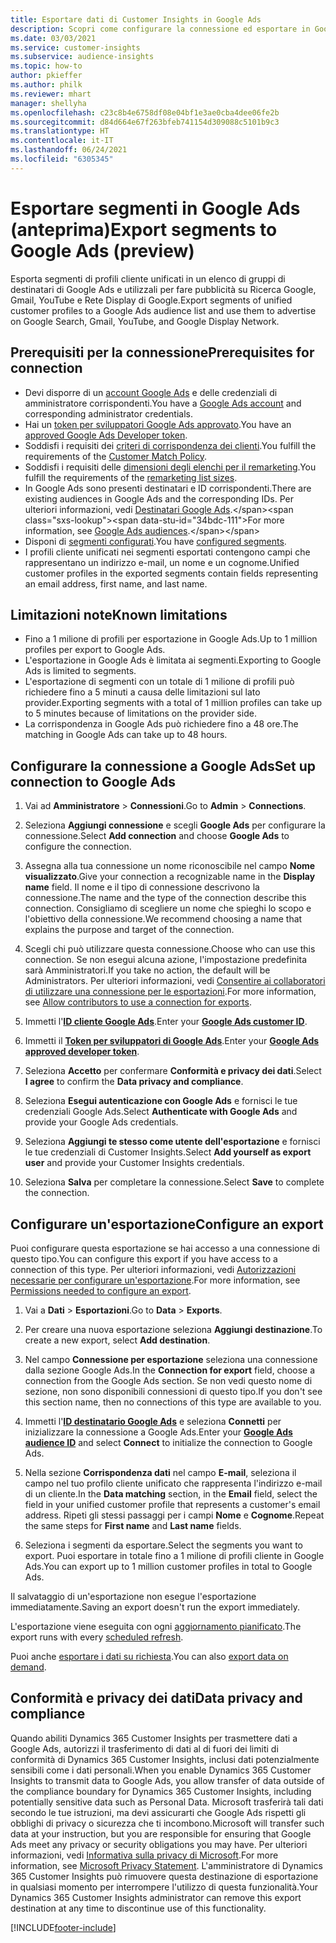 ```yaml
---
title: Esportare dati di Customer Insights in Google Ads
description: Scopri come configurare la connessione ed esportare in Google Ads.
ms.date: 03/03/2021
ms.service: customer-insights
ms.subservice: audience-insights
ms.topic: how-to
author: pkieffer
ms.author: philk
ms.reviewer: mhart
manager: shellyha
ms.openlocfilehash: c23c8b4e6758df08e04bf1e3ae0cba4dee06fe2b
ms.sourcegitcommit: d84d664e67f263bfeb741154d309088c5101b9c3
ms.translationtype: HT
ms.contentlocale: it-IT
ms.lasthandoff: 06/24/2021
ms.locfileid: "6305345"
---
```

# <a name="export-segments-to-google-ads-preview"></a><span data-ttu-id="34bdc-103">Esportare segmenti in Google Ads (anteprima)</span><span class="sxs-lookup"><span data-stu-id="34bdc-103">Export segments to Google Ads (preview)</span></span>

<span data-ttu-id="34bdc-104">Esporta segmenti di profili cliente unificati in un elenco di gruppi di destinatari di Google Ads e utilizzali per fare pubblicità su Ricerca Google, Gmail, YouTube e Rete Display di Google.</span><span class="sxs-lookup"><span data-stu-id="34bdc-104">Export segments of unified customer profiles to a Google Ads audience list and use them to advertise on Google Search, Gmail, YouTube, and Google Display Network.</span></span> 

## <a name="prerequisites-for-connection"></a><span data-ttu-id="34bdc-105">Prerequisiti per la connessione</span><span class="sxs-lookup"><span data-stu-id="34bdc-105">Prerequisites for connection</span></span>

-   <span data-ttu-id="34bdc-106">Devi disporre di un [account Google Ads](https://ads.google.com/) e delle credenziali di amministratore corrispondenti.</span><span class="sxs-lookup"><span data-stu-id="34bdc-106">You have a [Google Ads account](https://ads.google.com/) and corresponding administrator credentials.</span></span>
-   <span data-ttu-id="34bdc-107">Hai un [token per sviluppatori Google Ads approvato](https://developers.google.com/google-ads/api/docs/first-call/dev-token).</span><span class="sxs-lookup"><span data-stu-id="34bdc-107">You have an [approved Google Ads Developer token](https://developers.google.com/google-ads/api/docs/first-call/dev-token).</span></span> 
-   <span data-ttu-id="34bdc-108">Soddisfi i requisiti dei [criteri di corrispondenza dei clienti](https://support.google.com/adspolicy/answer/6299717).</span><span class="sxs-lookup"><span data-stu-id="34bdc-108">You fulfill the requirements of the [Customer Match Policy](https://support.google.com/adspolicy/answer/6299717).</span></span>
-   <span data-ttu-id="34bdc-109">Soddisfi i requisiti delle [dimensioni degli elenchi per il remarketing](https://support.google.com/google-ads/answer/7558048).</span><span class="sxs-lookup"><span data-stu-id="34bdc-109">You fulfill the requirements of the [remarketing list sizes](https://support.google.com/google-ads/answer/7558048).</span></span>
-   <span data-ttu-id="34bdc-110">In Google Ads sono presenti destinatari e ID corrispondenti.</span><span class="sxs-lookup"><span data-stu-id="34bdc-110">There are existing audiences in Google Ads and the corresponding IDs.</span></span> <span data-ttu-id="34bdc-111">Per ulteriori informazioni, vedi [Destinatari Google Ads](https://support.google.com/google-ads/answer/7558048?hl=en#:~:text=Audience%20lists%20is%20a%20section,Display%20Network%20through%20remarketing%20campaigns.).</span><span class="sxs-lookup"><span data-stu-id="34bdc-111">For more information, see [Google Ads audiences](https://support.google.com/google-ads/answer/7558048?hl=en#:~:text=Audience%20lists%20is%20a%20section,Display%20Network%20through%20remarketing%20campaigns.).</span></span>
-   <span data-ttu-id="34bdc-112">Disponi di [segmenti configurati](segments.md).</span><span class="sxs-lookup"><span data-stu-id="34bdc-112">You have [configured segments](segments.md).</span></span>
-   <span data-ttu-id="34bdc-113">I profili cliente unificati nei segmenti esportati contengono campi che rappresentano un indirizzo e-mail, un nome e un cognome.</span><span class="sxs-lookup"><span data-stu-id="34bdc-113">Unified customer profiles in the exported segments contain fields representing an email address, first name, and last name.</span></span>

## <a name="known-limitations"></a><span data-ttu-id="34bdc-114">Limitazioni note</span><span class="sxs-lookup"><span data-stu-id="34bdc-114">Known limitations</span></span>

- <span data-ttu-id="34bdc-115">Fino a 1 milione di profili per esportazione in Google Ads.</span><span class="sxs-lookup"><span data-stu-id="34bdc-115">Up to 1 million profiles per export to Google Ads.</span></span>
- <span data-ttu-id="34bdc-116">L'esportazione in Google Ads è limitata ai segmenti.</span><span class="sxs-lookup"><span data-stu-id="34bdc-116">Exporting to Google Ads is limited to segments.</span></span>
- <span data-ttu-id="34bdc-117">L'esportazione di segmenti con un totale di 1 milione di profili può richiedere fino a 5 minuti a causa delle limitazioni sul lato provider.</span><span class="sxs-lookup"><span data-stu-id="34bdc-117">Exporting segments with a total of 1 million profiles can take up to 5 minutes because of limitations on the provider side.</span></span> 
- <span data-ttu-id="34bdc-118">La corrispondenza in Google Ads può richiedere fino a 48 ore.</span><span class="sxs-lookup"><span data-stu-id="34bdc-118">The matching in Google Ads can take up to 48 hours.</span></span>

## <a name="set-up-connection-to-google-ads"></a><span data-ttu-id="34bdc-119">Configurare la connessione a Google Ads</span><span class="sxs-lookup"><span data-stu-id="34bdc-119">Set up connection to Google Ads</span></span>

1. <span data-ttu-id="34bdc-120">Vai ad **Amministratore** > **Connessioni**.</span><span class="sxs-lookup"><span data-stu-id="34bdc-120">Go to **Admin** > **Connections**.</span></span>

1. <span data-ttu-id="34bdc-121">Seleziona **Aggiungi connessione** e scegli **Google Ads** per configurare la connessione.</span><span class="sxs-lookup"><span data-stu-id="34bdc-121">Select **Add connection** and choose **Google Ads** to configure the connection.</span></span>

1. <span data-ttu-id="34bdc-122">Assegna alla tua connessione un nome riconoscibile nel campo **Nome visualizzato**.</span><span class="sxs-lookup"><span data-stu-id="34bdc-122">Give your connection a recognizable name in the **Display name** field.</span></span> <span data-ttu-id="34bdc-123">Il nome e il tipo di connessione descrivono la connessione.</span><span class="sxs-lookup"><span data-stu-id="34bdc-123">The name and the type of the connection describe this connection.</span></span> <span data-ttu-id="34bdc-124">Consigliamo di scegliere un nome che spieghi lo scopo e l'obiettivo della connessione.</span><span class="sxs-lookup"><span data-stu-id="34bdc-124">We recommend choosing a name that explains the purpose and target of the connection.</span></span>

1. <span data-ttu-id="34bdc-125">Scegli chi può utilizzare questa connessione.</span><span class="sxs-lookup"><span data-stu-id="34bdc-125">Choose who can use this connection.</span></span> <span data-ttu-id="34bdc-126">Se non esegui alcuna azione, l'impostazione predefinita sarà Amministratori.</span><span class="sxs-lookup"><span data-stu-id="34bdc-126">If you take no action, the default will be Administrators.</span></span> <span data-ttu-id="34bdc-127">Per ulteriori informazioni, vedi [Consentire ai collaboratori di utilizzare una connessione per le esportazioni](connections.md#allow-contributors-to-use-a-connection-for-exports).</span><span class="sxs-lookup"><span data-stu-id="34bdc-127">For more information, see [Allow contributors to use a connection for exports](connections.md#allow-contributors-to-use-a-connection-for-exports).</span></span>

1. <span data-ttu-id="34bdc-128">Immetti l'**[ID cliente Google Ads](https://support.google.com/google-ads/answer/1704344)**.</span><span class="sxs-lookup"><span data-stu-id="34bdc-128">Enter your **[Google Ads customer ID](https://support.google.com/google-ads/answer/1704344)**.</span></span>

1. <span data-ttu-id="34bdc-129">Immetti il **[Token per sviluppatori di Google Ads](https://developers.google.com/google-ads/api/docs/first-call/dev-token)**.</span><span class="sxs-lookup"><span data-stu-id="34bdc-129">Enter your **[Google Ads approved developer token](https://developers.google.com/google-ads/api/docs/first-call/dev-token)**.</span></span>

1. <span data-ttu-id="34bdc-130">Seleziona **Accetto** per confermare **Conformità e privacy dei dati**.</span><span class="sxs-lookup"><span data-stu-id="34bdc-130">Select **I agree** to confirm the **Data privacy and compliance**.</span></span>

1. <span data-ttu-id="34bdc-131">Seleziona **Esegui autenticazione con Google Ads** e fornisci le tue credenziali Google Ads.</span><span class="sxs-lookup"><span data-stu-id="34bdc-131">Select **Authenticate with Google Ads** and provide your Google Ads credentials.</span></span>

1. <span data-ttu-id="34bdc-132">Seleziona **Aggiungi te stesso come utente dell'esportazione** e fornisci le tue credenziali di Customer Insights.</span><span class="sxs-lookup"><span data-stu-id="34bdc-132">Select **Add yourself as export user** and provide your Customer Insights credentials.</span></span>

1. <span data-ttu-id="34bdc-133">Seleziona **Salva** per completare la connessione.</span><span class="sxs-lookup"><span data-stu-id="34bdc-133">Select **Save** to complete the connection.</span></span> 

## <a name="configure-an-export"></a><span data-ttu-id="34bdc-134">Configurare un'esportazione</span><span class="sxs-lookup"><span data-stu-id="34bdc-134">Configure an export</span></span>

<span data-ttu-id="34bdc-135">Puoi configurare questa esportazione se hai accesso a una connessione di questo tipo.</span><span class="sxs-lookup"><span data-stu-id="34bdc-135">You can configure this export if you have access to a connection of this type.</span></span> <span data-ttu-id="34bdc-136">Per ulteriori informazioni, vedi [Autorizzazioni necessarie per configurare un'esportazione](export-destinations.md#set-up-a-new-export).</span><span class="sxs-lookup"><span data-stu-id="34bdc-136">For more information, see [Permissions needed to configure an export](export-destinations.md#set-up-a-new-export).</span></span>

1. <span data-ttu-id="34bdc-137">Vai a **Dati** > **Esportazioni**.</span><span class="sxs-lookup"><span data-stu-id="34bdc-137">Go to **Data** > **Exports**.</span></span>

1. <span data-ttu-id="34bdc-138">Per creare una nuova esportazione seleziona **Aggiungi destinazione**.</span><span class="sxs-lookup"><span data-stu-id="34bdc-138">To create a new export, select **Add destination**.</span></span>

1. <span data-ttu-id="34bdc-139">Nel campo **Connessione per esportazione** seleziona una connessione dalla sezione Google Ads.</span><span class="sxs-lookup"><span data-stu-id="34bdc-139">In the **Connection for export** field, choose a connection from the Google Ads section.</span></span> <span data-ttu-id="34bdc-140">Se non vedi questo nome di sezione, non sono disponibili connessioni di questo tipo.</span><span class="sxs-lookup"><span data-stu-id="34bdc-140">If you don't see this section name, then no connections of this type are available to you.</span></span>

1. <span data-ttu-id="34bdc-141">Immetti l'**[ID destinatario Google Ads](https://support.google.com/google-ads/answer/7558048?hl=en#:~:text=Audience%20lists%20is%20a%20section,Display%20Network%20through%20remarketing%20campaigns.)** e seleziona **Connetti** per inizializzare la connessione a Google Ads.</span><span class="sxs-lookup"><span data-stu-id="34bdc-141">Enter your **[Google Ads audience ID](https://support.google.com/google-ads/answer/7558048?hl=en#:~:text=Audience%20lists%20is%20a%20section,Display%20Network%20through%20remarketing%20campaigns.)** and select **Connect** to initialize the connection to Google Ads.</span></span>

1. <span data-ttu-id="34bdc-142">Nella sezione **Corrispondenza dati** nel campo **E-mail**, seleziona il campo nel tuo profilo cliente unificato che rappresenta l'indirizzo e-mail di un cliente.</span><span class="sxs-lookup"><span data-stu-id="34bdc-142">In the **Data matching** section, in the **Email** field, select the field in your unified customer profile that represents a customer's email address.</span></span> <span data-ttu-id="34bdc-143">Ripeti gli stessi passaggi per i campi **Nome** e **Cognome**.</span><span class="sxs-lookup"><span data-stu-id="34bdc-143">Repeat the same steps for **First name** and **Last name** fields.</span></span>

1. <span data-ttu-id="34bdc-144">Seleziona i segmenti da esportare.</span><span class="sxs-lookup"><span data-stu-id="34bdc-144">Select the segments you want to export.</span></span> <span data-ttu-id="34bdc-145">Puoi esportare in totale fino a 1 milione di profili cliente in Google Ads.</span><span class="sxs-lookup"><span data-stu-id="34bdc-145">You can export up to 1 million customer profiles in total to Google Ads.</span></span>

<span data-ttu-id="34bdc-146">Il salvataggio di un'esportazione non esegue l'esportazione immediatamente.</span><span class="sxs-lookup"><span data-stu-id="34bdc-146">Saving an export doesn't run the export immediately.</span></span>

<span data-ttu-id="34bdc-147">L'esportazione viene eseguita con ogni [aggiornamento pianificato](system.md#schedule-tab).</span><span class="sxs-lookup"><span data-stu-id="34bdc-147">The export runs with every [scheduled refresh](system.md#schedule-tab).</span></span> 

<span data-ttu-id="34bdc-148">Puoi anche [esportare i dati su richiesta](export-destinations.md#run-exports-on-demand).</span><span class="sxs-lookup"><span data-stu-id="34bdc-148">You can also [export data on demand](export-destinations.md#run-exports-on-demand).</span></span> 

## <a name="data-privacy-and-compliance"></a><span data-ttu-id="34bdc-149">Conformità e privacy dei dati</span><span class="sxs-lookup"><span data-stu-id="34bdc-149">Data privacy and compliance</span></span>

<span data-ttu-id="34bdc-150">Quando abiliti Dynamics 365 Customer Insights per trasmettere dati a Google Ads, autorizzi il trasferimento di dati al di fuori dei limiti di conformità di Dynamics 365 Customer Insights, inclusi dati potenzialmente sensibili come i dati personali.</span><span class="sxs-lookup"><span data-stu-id="34bdc-150">When you enable Dynamics 365 Customer Insights to transmit data to Google Ads, you allow transfer of data outside of the compliance boundary for Dynamics 365 Customer Insights, including potentially sensitive data such as Personal Data.</span></span> <span data-ttu-id="34bdc-151">Microsoft trasferirà tali dati secondo le tue istruzioni, ma devi assicurarti che Google Ads rispetti gli obblighi di privacy o sicurezza che ti incombono.</span><span class="sxs-lookup"><span data-stu-id="34bdc-151">Microsoft will transfer such data at your instruction, but you are responsible for ensuring that Google Ads meet any privacy or security obligations you may have.</span></span> <span data-ttu-id="34bdc-152">Per ulteriori informazioni, vedi [Informativa sulla privacy di Microsoft](https://go.microsoft.com/fwlink/?linkid=396732).</span><span class="sxs-lookup"><span data-stu-id="34bdc-152">For more information, see [Microsoft Privacy Statement](https://go.microsoft.com/fwlink/?linkid=396732).</span></span>
<span data-ttu-id="34bdc-153">L'amministratore di Dynamics 365 Customer Insights può rimuovere questa destinazione di esportazione in qualsiasi momento per interrompere l'utilizzo di questa funzionalità.</span><span class="sxs-lookup"><span data-stu-id="34bdc-153">Your Dynamics 365 Customer Insights administrator can remove this export destination at any time to discontinue use of this functionality.</span></span>


[!INCLUDE[footer-include](../includes/footer-banner.md)]
